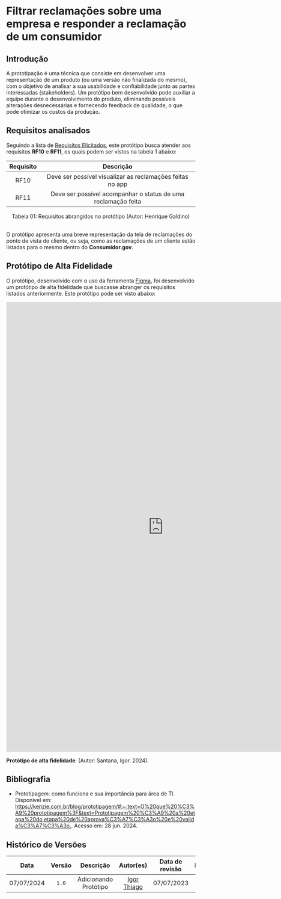 # Filtrar reclamações sobre uma empresa e responder a reclamação de um consumidor

## Introdução

A prototipação é uma técnica que consiste em desenvolver uma representação de um produto (ou uma versão não finalizada do mesmo), com o objetivo de analisar a sua usabilidade e confiabilidade junto as partes interessadas (stakeholders). Um protótipo bem desenvolvido pode auxiliar a equipe durante o desenvolvimento do produto, eliminando possíveis alterações desnecessárias e fornecendo feedback de qualidade, o que pode otimizar os custos da produção.

## Requisitos analisados

Seguindo a lista de [Requisitos Elicitados](https://requisitos-de-software.github.io/2024.1-Consumidor.gov/Elicitação/requisitos-elicitados/), este protótipo busca atender aos requisitos **RF10** e **RF11**, os quais podem ser vistos na tabela 1 abaixo:

| Requisito | Descrição |
| :-------: | :-------: |
| RF10 | Deve ser possível visualizar as reclamações feitas no app |
| RF11 | Deve ser possível acompanhar o status de uma reclamação feita |

<div align="center">
<figcaption align="center">Tabela 01: Requisitos abrangidos no protótipo (Autor: Henrique Galdino)</figcaption>
</div>
<br/>

O protótipo apresenta uma breve representação da tela de reclamações do ponto de vista do cliente, ou seja, como as reclamações de um cliente estão listadas para o mesmo dentro do **Consumidor.gov**.

## Protótipo de Alta Fidelidade

O protótipo, desenvolvido com o uso da ferramenta [Figma](https://requisitos-de-software.github.io/2024.1-Consumidor.gov/Planejamento/ferramentas/#2-lista-de-ferramentas-utilizadas), foi desenvolvido um protótipo de alta fidelidade que buscasse abranger os requisitos listados anteriormente. Este protótipo pode ser visto abaixo:
  
<iframe style="border: 1px solid rgba(0, 0, 0, 0.1);" width="834" height="1194" src="https://www.figma.com/proto/sn9aJ5K3tZGZnai3T7WDG8/Minhas-Reclama%C3%A7%C3%B5es?node-id=1-2&t=erj0dE9DyK9yo8gu-0&scaling=min-zoom&content-scaling=fixed&page-id=0%3A1" allowfullscreen></iframe>

<p> <b>Protótipo de alta fidelidade</b>: (Autor: Santana, Igor. 2024).</p>


## Bibliografia
- Prototipagem: como funciona e sua importância para área de TI.  Disponível em: <https://kenzie.com.br/blog/prototipagem/#:~:text=O%20que%20%C3%A9%20prototipagem%3F&text=Prototipagem%20%C3%A9%20a%20etapa%20do,etapa%20de%20aprova%C3%A7%C3%A3o%20e%20valida%C3%A7%C3%A3o.>. Acesso em: 28 jun. 2024.

## Histórico de Versões
| Data | Versão | Descrição | Autor(es) | Data de revisão | Revisor(es) |
| :-: | :-: | :-: | :-: | :-: | :-: |
| 07/07/2024 | `1.0` | Adicionando Protótipo | [Igor Thiago](https://github.com/Alladin-51) | 07/07/2023 | [Júlio César](https://github.com/Julio1099) |
